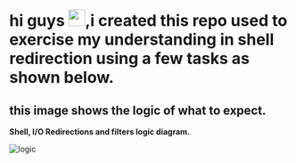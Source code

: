# hi guys <img src="https://raw.githubusercontent.com/MartinHeinz/MartinHeinz/master/wave.gif" width="30px">,i created this repo used to exercise my understanding in shell redirection  using a few tasks as shown below.
## this image shows the logic of what to expect.
**Shell, I/O Redirections and filters logic diagram.**

![logic](https://upload.wikimedia.org/wikipedia/commons/thumb/f/f6/Pipeline.svg/440px-Pipeline.svg.png)


